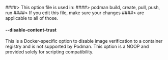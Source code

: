 ####> This option file is used in:
####>   podman build, create, pull, push, run
####> If you edit this file, make sure your changes
####> are applicable to all of those.
#### **--disable-content-trust**

This is a Docker-specific option to disable image verification to a container
registry and is not supported by Podman. This option is a NOOP and provided
solely for scripting compatibility.
